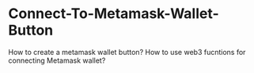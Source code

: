 # Connect-To-Metamask-Wallet-Button
How to create a metamask wallet button? How to use web3 fucntions for connecting Metamask wallet?
